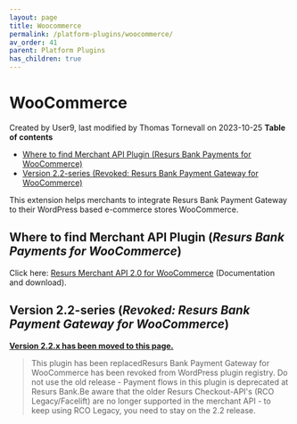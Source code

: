 ```yaml
---
layout: page
title: Woocommerce
permalink: /platform-plugins/woocommerce/
av_order: 41
parent: Platform Plugins
has_children: true
---
```




# WooCommerce 
Created by User9, last modified by Thomas Tornevall on 2023-10-25
**Table of contents**
- [Where to find Merchant API Plugin (Resurs Bank Payments for
  WooCommerce)](#woocommerce-wheretofindmerchantapiplugin(resursbankpaymentsforwoocommerce))
- [Version 2.2-series (Revoked: Resurs Bank Payment Gateway for
  WooCommerce)](#woocommerce-version2.2-series(revoked:resursbankpaymentgatewayforwoocommerce))

This extension helps merchants to integrate Resurs Bank Payment Gateway
to their WordPress based e-commerce stores WooCommerce.

## Where to find Merchant API Plugin (*Resurs Bank Payments for WooCommerce*)
Click here: [Resurs Merchant API 2.0 for
WooCommerce](resurs-merchant-api-2.0-for-woocommerce) (Documentation and
download).

## Version 2.2-series (*Revoked: Resurs Bank Payment Gateway for WooCommerce*)
**[Version 2.2.x has been moved to this page.](91030050)**

> This plugin has been replacedResurs Bank Payment Gateway for
> WooCommerce has been revoked from WordPress plugin registry. Do not
> use the old release - Payment flows in this plugin is deprecated at
> Resurs Bank.Be aware that the older Resurs Checkout-API's (RCO
> Legacy/Facelift) are no longer supported in the merchant API - to keep
> using RCO Legacy, you need to stay on the 2.2 release.

